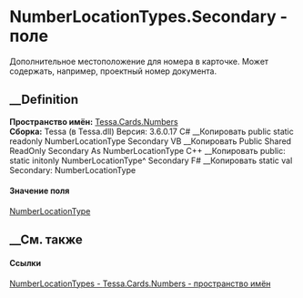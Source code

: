 # NumberLocationTypes.Secondary - поле
Дополнительное местоположение для номера в карточке. Может содержать,
например, проектный номер документа.
## __Definition
 **Пространство имён:** [Tessa.Cards.Numbers](N_Tessa_Cards_Numbers.htm)  
 **Сборка:** Tessa (в Tessa.dll) Версия: 3.6.0.17
C# __Копировать
     public static readonly NumberLocationType Secondary
VB __Копировать
     Public Shared ReadOnly Secondary As NumberLocationType
C++ __Копировать
     public:
    static initonly NumberLocationType^ Secondary
F# __Копировать
     static val Secondary: NumberLocationType
#### Значение поля
[NumberLocationType](T_Tessa_Cards_Numbers_NumberLocationType.htm)
##  __См. также
#### Ссылки
[NumberLocationTypes - ](T_Tessa_Cards_Numbers_NumberLocationTypes.htm)
[Tessa.Cards.Numbers - пространство имён](N_Tessa_Cards_Numbers.htm)
